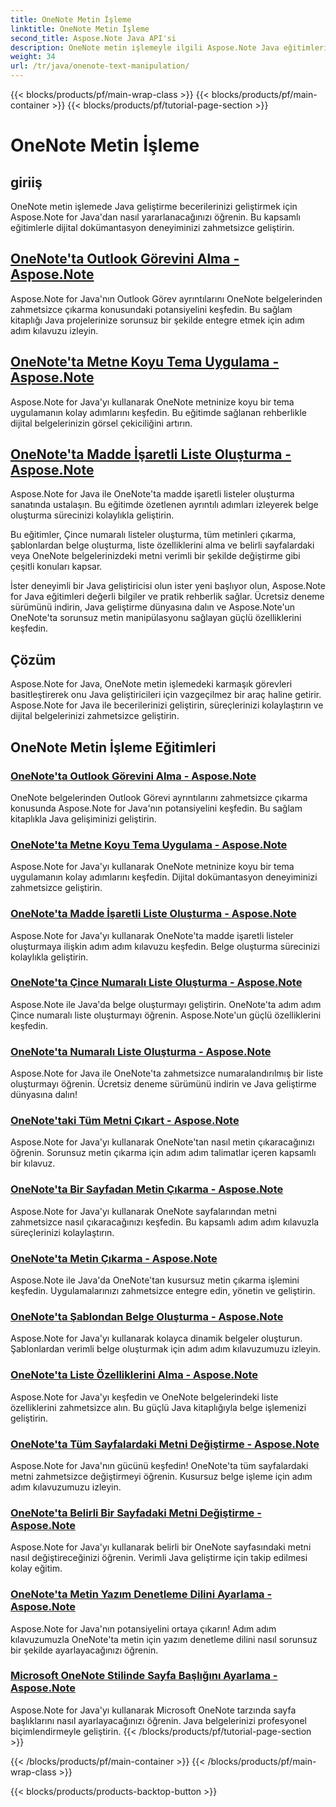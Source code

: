 ```yaml
---
title: OneNote Metin İşleme
linktitle: OneNote Metin İşleme
second_title: Aspose.Note Java API'si
description: OneNote metin işlemeyle ilgili Aspose.Note Java eğitimlerini keşfedin. Metin çıkarma, tema uygulama, liste oluşturma ve daha fazlası gibi görevler için etkili yöntemleri keşfedin.
weight: 34
url: /tr/java/onenote-text-manipulation/
---
```


{{< blocks/products/pf/main-wrap-class >}}
{{< blocks/products/pf/main-container >}}
{{< blocks/products/pf/tutorial-page-section >}}

# OneNote Metin İşleme


## giriiş

OneNote metin işlemede Java geliştirme becerilerinizi geliştirmek için Aspose.Note for Java'dan nasıl yararlanacağınızı öğrenin. Bu kapsamlı eğitimlerle dijital dokümantasyon deneyiminizi zahmetsizce geliştirin.

##  [OneNote'ta Outlook Görevini Alma - Aspose.Note](./get-outlook-task/)
Aspose.Note for Java'nın Outlook Görev ayrıntılarını OneNote belgelerinden zahmetsizce çıkarma konusundaki potansiyelini keşfedin. Bu sağlam kitaplığı Java projelerinize sorunsuz bir şekilde entegre etmek için adım adım kılavuzu izleyin.

## [OneNote'ta Metne Koyu Tema Uygulama - Aspose.Note](./apply-dark-theme/)
Aspose.Note for Java'yı kullanarak OneNote metninize koyu bir tema uygulamanın kolay adımlarını keşfedin. Bu eğitimde sağlanan rehberlikle dijital belgelerinizin görsel çekiciliğini artırın.

## [OneNote'ta Madde İşaretli Liste Oluşturma - Aspose.Note](./create-bulleted-list/)
Aspose.Note for Java ile OneNote'ta madde işaretli listeler oluşturma sanatında ustalaşın. Bu eğitimde özetlenen ayrıntılı adımları izleyerek belge oluşturma sürecinizi kolaylıkla geliştirin.

Bu eğitimler, Çince numaralı listeler oluşturma, tüm metinleri çıkarma, şablonlardan belge oluşturma, liste özelliklerini alma ve belirli sayfalardaki veya OneNote belgelerinizdeki metni verimli bir şekilde değiştirme gibi çeşitli konuları kapsar.

İster deneyimli bir Java geliştiricisi olun ister yeni başlıyor olun, Aspose.Note for Java eğitimleri değerli bilgiler ve pratik rehberlik sağlar. Ücretsiz deneme sürümünü indirin, Java geliştirme dünyasına dalın ve Aspose.Note'un OneNote'ta sorunsuz metin manipülasyonu sağlayan güçlü özelliklerini keşfedin.

## Çözüm
Aspose.Note for Java, OneNote metin işlemedeki karmaşık görevleri basitleştirerek onu Java geliştiricileri için vazgeçilmez bir araç haline getirir. Aspose.Note for Java ile becerilerinizi geliştirin, süreçlerinizi kolaylaştırın ve dijital belgelerinizi zahmetsizce geliştirin.
## OneNote Metin İşleme Eğitimleri
### [OneNote'ta Outlook Görevini Alma - Aspose.Note](./get-outlook-task/)
OneNote belgelerinden Outlook Görevi ayrıntılarını zahmetsizce çıkarma konusunda Aspose.Note for Java'nın potansiyelini keşfedin. Bu sağlam kitaplıkla Java gelişiminizi geliştirin.
### [OneNote'ta Metne Koyu Tema Uygulama - Aspose.Note](./apply-dark-theme/)
Aspose.Note for Java'yı kullanarak OneNote metninize koyu bir tema uygulamanın kolay adımlarını keşfedin. Dijital dokümantasyon deneyiminizi zahmetsizce geliştirin.
### [OneNote'ta Madde İşaretli Liste Oluşturma - Aspose.Note](./create-bulleted-list/)
Aspose.Note for Java'yı kullanarak OneNote'ta madde işaretli listeler oluşturmaya ilişkin adım adım kılavuzu keşfedin. Belge oluşturma sürecinizi kolaylıkla geliştirin.
### [OneNote'ta Çince Numaralı Liste Oluşturma - Aspose.Note](./create-chinese-numbered-list/)
Aspose.Note ile Java'da belge oluşturmayı geliştirin. OneNote'ta adım adım Çince numaralı liste oluşturmayı öğrenin. Aspose.Note'un güçlü özelliklerini keşfedin.
### [OneNote'ta Numaralı Liste Oluşturma - Aspose.Note](./create-numbered-list/)
Aspose.Note for Java ile OneNote'ta zahmetsizce numaralandırılmış bir liste oluşturmayı öğrenin. Ücretsiz deneme sürümünü indirin ve Java geliştirme dünyasına dalın!
### [OneNote'taki Tüm Metni Çıkart - Aspose.Note](./extract-all-text/)
Aspose.Note for Java'yı kullanarak OneNote'tan nasıl metin çıkaracağınızı öğrenin. Sorunsuz metin çıkarma için adım adım talimatlar içeren kapsamlı bir kılavuz.
### [OneNote'ta Bir Sayfadan Metin Çıkarma - Aspose.Note](./extract-text-from-a-page/)
Aspose.Note for Java'yı kullanarak OneNote sayfalarından metni zahmetsizce nasıl çıkaracağınızı keşfedin. Bu kapsamlı adım adım kılavuzla süreçlerinizi kolaylaştırın.
### [OneNote'ta Metin Çıkarma - Aspose.Note](./extract-text/)
Aspose.Note ile Java'da OneNote'tan kusursuz metin çıkarma işlemini keşfedin. Uygulamalarınızı zahmetsizce entegre edin, yönetin ve geliştirin.
### [OneNote'ta Şablondan Belge Oluşturma - Aspose.Note](./generate-document-from-template/)
Aspose.Note for Java'yı kullanarak kolayca dinamik belgeler oluşturun. Şablonlardan verimli belge oluşturmak için adım adım kılavuzumuzu izleyin.
### [OneNote'ta Liste Özelliklerini Alma - Aspose.Note](./get-list-properties/)
Aspose.Note for Java'yı keşfedin ve OneNote belgelerindeki liste özelliklerini zahmetsizce alın. Bu güçlü Java kitaplığıyla belge işlemenizi geliştirin.
### [OneNote'ta Tüm Sayfalardaki Metni Değiştirme - Aspose.Note](./replace-text-on-all-pages/)
Aspose.Note for Java'nın gücünü keşfedin! OneNote'ta tüm sayfalardaki metni zahmetsizce değiştirmeyi öğrenin. Kusursuz belge işleme için adım adım kılavuzumuzu izleyin.
### [OneNote'ta Belirli Bir Sayfadaki Metni Değiştirme - Aspose.Note](./replace-text-on-particular-page/)
Aspose.Note for Java'yı kullanarak belirli bir OneNote sayfasındaki metni nasıl değiştireceğinizi öğrenin. Verimli Java geliştirme için takip edilmesi kolay eğitim.
### [OneNote'ta Metin Yazım Denetleme Dilini Ayarlama - Aspose.Note](./set-proofing-language-for-text/)
Aspose.Note for Java'nın potansiyelini ortaya çıkarın! Adım adım kılavuzumuzla OneNote'ta metin için yazım denetleme dilini nasıl sorunsuz bir şekilde ayarlayacağınızı öğrenin.
### [Microsoft OneNote Stilinde Sayfa Başlığını Ayarlama - Aspose.Note](./setting-page-title-in-microsoft-onenote-style/)
Aspose.Note for Java'yı kullanarak Microsoft OneNote tarzında sayfa başlıklarını nasıl ayarlayacağınızı öğrenin. Java belgelerinizi profesyonel biçimlendirmeyle geliştirin.
{{< /blocks/products/pf/tutorial-page-section >}}

{{< /blocks/products/pf/main-container >}}
{{< /blocks/products/pf/main-wrap-class >}}

{{< blocks/products/products-backtop-button >}}
